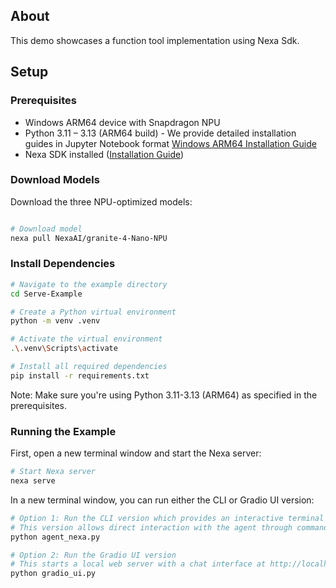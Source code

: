 ## About

This demo showcases a function tool implementation using Nexa Sdk. 

## Setup

### Prerequisites
- Windows ARM64 device with Snapdragon NPU
- Python 3.11 – 3.13 (ARM64 build) - We provide detailed installation guides in Jupyter Notebook format
[Windows ARM64 Installation Guide](https://github.com/NexaAI/nexa-sdk/blob/main/bindings/python/notebook/winodws(arm64).ipynb)
- Nexa SDK installed ([Installation Guide](https://github.com/NexaAI/nexa-sdk?tab=readme-ov-file#step-1-download-nexa-cli-with-one-click))

### Download Models
Download the three NPU-optimized models:

```bash

# Download model
nexa pull NexaAI/granite-4-Nano-NPU
```

### Install Dependencies

```bash
# Navigate to the example directory
cd Serve-Example

# Create a Python virtual environment
python -m venv .venv

# Activate the virtual environment
.\.venv\Scripts\activate

# Install all required dependencies
pip install -r requirements.txt
```

Note: Make sure you're using Python 3.11-3.13 (ARM64) as specified in the prerequisites.

### Running the Example

First, open a new terminal window and start the Nexa server:
```bash
# Start Nexa server
nexa serve
```

In a new terminal window, you can run either the CLI or Gradio UI version:

```bash
# Option 1: Run the CLI version which provides an interactive terminal interface
# This version allows direct interaction with the agent through command line
python agent_nexa.py

# Option 2: Run the Gradio UI version
# This starts a local web server with a chat interface at http://localhost:7860
python gradio_ui.py

```